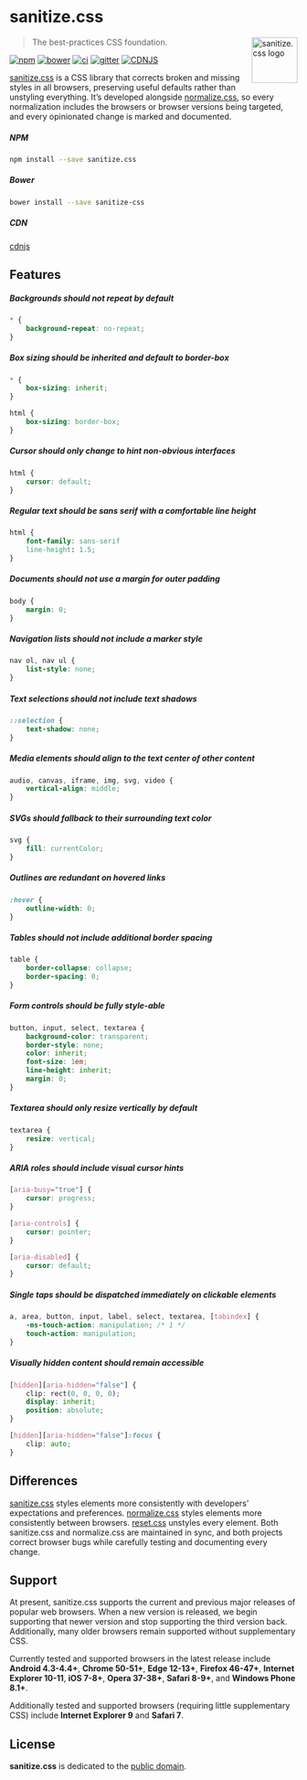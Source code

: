 # sanitize.css

<a href="https://github.com/jonathantneal/sanitize.css"><img src="https://jonathantneal.github.io/sanitize.css/logo.svg" alt="sanitize.css logo" width="80" height="80" align="right"></a>

> The best-practices CSS foundation.

[![npm][npm-image]][npm-url] [![bower][bower-image]][bower-url]
[![ci][ci-image]][ci-url] [![gitter][gitter-image]][gitter-url]
[![CDNJS][cdnjs-image]][cdnjs-url]

[sanitize.css] is a CSS library that corrects broken and missing styles in all
browsers, preserving useful defaults rather than unstyling everything. It’s
developed alongside [normalize.css], so every normalization includes the
browsers or browser versions being targeted, and every opinionated change is
marked and documented.

##### NPM

```sh
npm install --save sanitize.css
```

##### Bower

```sh
bower install --save sanitize-css
```

##### CDN

[cdnjs](https://cdnjs.com/libraries/10up-sanitize.css)

## Features

##### Backgrounds should not repeat by default

```css
* {
	background-repeat: no-repeat;
}
```

##### Box sizing should be inherited and default to border-box

```css
* {
	box-sizing: inherit;
}

html {
	box-sizing: border-box;
}
```

##### Cursor should only change to hint non-obvious interfaces

```css
html {
	cursor: default;
}
```

##### Regular text should be sans serif with a comfortable line height

```css
html {
	font-family: sans-serif
	line-height: 1.5;
}
```

##### Documents should not use a margin for outer padding

```css
body {
	margin: 0;
}
```

##### Navigation lists should not include a marker style

```css
nav ol, nav ul {
	list-style: none;
}
```

##### Text selections should not include text shadows

```css
::selection {
	text-shadow: none;
}
```

##### Media elements should align to the text center of other content

```css
audio, canvas, iframe, img, svg, video {
	vertical-align: middle;
}
```

##### SVGs should fallback to their surrounding text color

```css
svg {
	fill: currentColor;
}
```

##### Outlines are redundant on hovered links

```css
:hover {
	outline-width: 0;
}
```

##### Tables should not include additional border spacing

```css
table {
	border-collapse: collapse;
	border-spacing: 0;
}
```

##### Form controls should be fully style-able

```css
button, input, select, textarea {
	background-color: transparent;
	border-style: none;
	color: inherit;
	font-size: 1em;
	line-height: inherit;
	margin: 0;
}
```

##### Textarea should only resize vertically by default

```css
textarea {
	resize: vertical;
}
```

##### ARIA roles should include visual cursor hints

```css
[aria-busy="true"] {
	cursor: progress;
}

[aria-controls] {
	cursor: pointer;
}

[aria-disabled] {
	cursor: default;
}
```

##### Single taps should be dispatched immediately on clickable elements

```css
a, area, button, input, label, select, textarea, [tabindex] {
	-ms-touch-action: manipulation; /* 1 */
	touch-action: manipulation;
}
```

##### Visually hidden content should remain accessible

```css
[hidden][aria-hidden="false"] {
	clip: rect(0, 0, 0, 0);
	display: inherit;
	position: absolute;
}

[hidden][aria-hidden="false"]:focus {
	clip: auto;
}
```

## Differences

[sanitize.css] styles elements more consistently with developers’ expectations
and preferences. [normalize.css] styles elements more consistently between
browsers. [reset.css] unstyles every element. Both sanitize.css and
normalize.css are maintained in sync, and both projects correct browser bugs
while carefully testing and documenting every change.

## Support

At present, sanitize.css supports the current and previous major releases of
popular web browsers. When a new version is released, we begin supporting that
newer version and stop supporting the third version back. Additionally, many
older browsers remain supported without supplementary CSS.

Currently tested and supported browsers in the latest release include
**Android 4.3-4.4+**, **Chrome 50-51+**, **Edge 12-13+**, **Firefox 46-47+**,
**Internet Explorer 10-11**, **iOS 7-8+**, **Opera 37-38+**, **Safari 8-9+**,
and **Windows Phone 8.1+**.

Additionally tested and supported browsers (requiring little supplementary CSS)
include **Internet Explorer 9** and **Safari 7**.

## License

**sanitize.css** is dedicated to the [public domain](LICENSE.md).

[bower-image]:  https://img.shields.io/bower/v/sanitize-css.svg?style=flat-square
[bower-url]:    https://libraries.io/bower/sanitize-css
[ci-image]:     https://img.shields.io/travis/jonathantneal/sanitize.css.svg?style=flat-square
[ci-url]:       https://travis-ci.org/jonathantneal/sanitize.css
[gitter-image]: https://img.shields.io/gitter/room/jonathantneal/sanitize.css.svg?style=flat-square
[gitter-url]:   https://gitter.im/jonathantneal/sanitize.css
[npm-image]:    https://img.shields.io/npm/v/sanitize.css.svg?style=flat-square
[npm-url]:      https://www.npmjs.com/package/sanitize.css

[normalize.css]: https://github.com/necolas/normalize.css
[reset.css]:     http://meyerweb.com/eric/tools/css/reset/
[sanitize.css]:  https://github.com/jonathantneal/sanitize.css
[cdnjs-image]:   https://img.shields.io/cdnjs/v/10up-sanitize.css.svg?style=flat-square
[cdnjs-url]:     https://cdnjs.com/libraries/10up-sanitize.css
